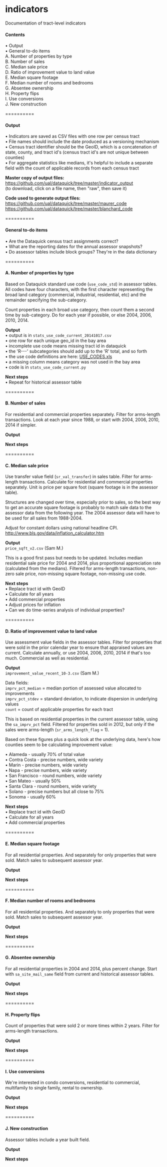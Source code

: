 indicators
==========

Documentation of tract-level indicators

#### Contents

• Output  
• General to-do items  
A. Number of properties by type  
B. Number of sales  
C. Median sale price  
D. Ratio of improvement value to land value  
E. Median square footage  
F. Median number of rooms and bedrooms  
G. Absentee ownership  
H. Property flips  
I. Use conversions  
J. New construction


==========
#### Output

• Indicators are saved as CSV files with one row per census tract  
• File names should  include the date produced as a versioning mechanism  
• Census tract identifier should be the GeoID, which is a concatenation of state, county, and tract id's (census tract id's are not unique between counties)  
• For aggregate statistics like medians, it's helpful to include a separate field with the count of applicable records from each census tract

**Master copy of output files:**  
https://github.com/ual/dataquick/tree/master/indicator_output  
(to download, click on a file name, then "raw", then save it)

**Code used to generate output files:**  
https://github.com/ual/dataquick/tree/master/maurer_code  
https://github.com/ual/dataquick/tree/master/blanchard_code


==========
#### General to-do items

• Are the Dataquick census tract assignments correct?  
• What are the reporting dates for the annual assessor snapshots?  
• Do assessor tables include block groups? They're in the data dictionary


==========
#### A. Number of properties by type

Based on Dataquick standard use code (`use_code_std`) in assessor tables. All codes have four characters, with the first character representing the broad land category (commercial, industrial, residential, etc) and the remainder specifying the sub-category. 

Count properties in each broad use category, then count them a second time by sub-category. Do for each year if possible, or else 2004, 2006, 2010, 2014.

**Output**  
• output is in `stats_use_code_current_20141017.csv`  
• one row for each unique geo_id in the bay area  
• incomplete use code means missing tract id in dataquick  
• the 'R---' subcategories should add up to the 'R' total, and so forth  
• the use code definitions are here: [USE_CODES.xls](https://github.com/ual/dataquick/blob/master/vendor_documentation/data_dictionary/USE_CODES.xls])  
• a missing column means category was not used in the bay area  
• code is in `stats_use_code_current.py`

**Next steps**  
• Repeat for historical assessor table


==========
#### B. Number of sales

For residential and commercial properties separately. Filter for arms-length transactions. Look at each year since 1988, or start with 2004, 2006, 2010, 2014 if simpler.

**Output**

**Next steps**


==========
#### C. Median sale price

Use transfer value field (`sr_val_transfer`) in sales table. Filter for arms-length transactions. Calculate for residential and commercial properties separately. Unit is price per square foot (square footage is in the assessor table). 

Structures are changed over time, especially prior to sales, so the best way to get an accurate square footage is probably to match sale data to the assessor data from the following year. The 2004 assessor data will have to be used for all sales from 1988-2004. 

Adjust for constant dollars using national headline CPI. 
http://www.bls.gov/data/inflation_calculator.htm

**Output**  
`price_sqft_v2.csv` (Sam M.)

This is a good first pass but needs to be updated. Includes median residential sale price for 2004 and 2014, plus proportional appreciation rate (calculated from the medians). Filtered for arms-length transactions, non-zero sale price, non-missing square footage, non-missing use code.

**Next steps**  
• Replace tract id with GeoID  
• Calculate for all years  
• Add commercial properties  
• Adjust prices for inflation  
• Can we do time-series analysis of individual properties?


==========
#### D. Ratio of improvement value to land value

Use assessment value fields in the assessor tables. Filter for properties that were sold in the prior calendar year to ensure that appraised values are current. Calculate annually, or use 2004, 2006, 2010, 2014 if that's too much. Commercial as well as residential. 

**Output**  
`improvement_value_recent_10-3.csv` (Sam M.)

Data fields:  
`imprv_pct_median` = median portion of assessed value allocated to improvements  
`imprv_pct_stdev` = standard deviation, to indicate dispersion in underlying values    
`count` = count of applicable properties for each tract

This is based on residential properties in the current assessor table, using the `sa_imprv_pct` field. Filtered for properties sold in 2012, but only if the sales were arms-length (`sr_arms_length_flag` = 1).

Based on these figures plus a quick look at the underlying data, here's how counties seem to be calculating improvement value:

• Alameda - usually 70% of total value  
• Contra Costa - precise numbers, wide variety  
• Marin - precise numbers, wide variety  
• Napa - precise numbers, wide variety  
• San Francisco - round numbers, wide variety  
• San Mateo - usually 50%  
• Santa Clara - round numbers, wide variety  
• Solano - precise numbers but all close to 75%  
• Sonoma - usually 60%

**Next steps**  
• Replace tract id with GeoID  
• Calculate for all years  
• Add commercial properties


==========
#### E. Median square footage

For all residential properties. And separately for only properties that were sold. Match sales to subsequent assessor year. 

**Output**

**Next steps**


==========
#### F. Median number of rooms and bedrooms

For all residential properties. And separately to only properties that were sold. Match sales to subsequent assessor year. 

**Output**

**Next steps**


==========
#### G. Absentee ownership

For all residential properties in 2004 and 2014, plus percent change. Start with `sa_site_mail_same` field from current and historical assessor tables. 

**Output**

**Next steps**


==========
#### H. Property flips

Count of properties that were sold 2 or more times within 2 years. Filter for arms-length transactions.

**Output**

**Next steps**


==========
#### I. Use conversions

We're interested in condo conversions, residential to commercial, multifamily to single family, rental to ownership. 

**Output**

**Next steps**


==========
#### J. New construction

Assessor tables include a year built field.

**Output**

**Next steps**


